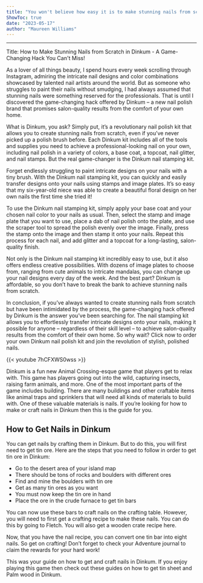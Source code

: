 ```yaml
---
title: "You won't believe how easy it is to make stunning nails from scratch in Dinkum - click now to learn the game-changing hack!"
ShowToc: true 
date: "2023-05-17"
author: "Maureen Williams"
---
```

*****
Title: How to Make Stunning Nails from Scratch in Dinkum - A Game-Changing Hack You Can't Miss!

As a lover of all things beauty, I spend hours every week scrolling through Instagram, admiring the intricate nail designs and color combinations showcased by talented nail artists around the world. But as someone who struggles to paint their nails without smudging, I had always assumed that stunning nails were something reserved for the professionals. That is until I discovered the game-changing hack offered by Dinkum – a new nail polish brand that promises salon-quality results from the comfort of your own home.

What is Dinkum, you ask? Simply put, it’s a revolutionary nail polish kit that allows you to create stunning nails from scratch, even if you’ve never picked up a polish brush before. Each Dinkum kit includes all of the tools and supplies you need to achieve a professional-looking nail on your own, including nail polish in a variety of colors, a base coat, a topcoat, nail glitter, and nail stamps. But the real game-changer is the Dinkum nail stamping kit.

Forget endlessly struggling to paint intricate designs on your nails with a tiny brush. With the Dinkum nail stamping kit, you can quickly and easily transfer designs onto your nails using stamps and image plates. It’s so easy that my six-year-old niece was able to create a beautiful floral design on her own nails the first time she tried it!

To use the Dinkum nail stamping kit, simply apply your base coat and your chosen nail color to your nails as usual. Then, select the stamp and image plate that you want to use, place a dab of nail polish onto the plate, and use the scraper tool to spread the polish evenly over the image. Finally, press the stamp onto the image and then stamp it onto your nails. Repeat this process for each nail, and add glitter and a topcoat for a long-lasting, salon-quality finish.

Not only is the Dinkum nail stamping kit incredibly easy to use, but it also offers endless creative possibilities. With dozens of image plates to choose from, ranging from cute animals to intricate mandalas, you can change up your nail designs every day of the week. And the best part? Dinkum is affordable, so you don’t have to break the bank to achieve stunning nails from scratch.

In conclusion, if you’ve always wanted to create stunning nails from scratch but have been intimidated by the process, the game-changing hack offered by Dinkum is the answer you’ve been searching for. The nail stamping kit allows you to effortlessly transfer intricate designs onto your nails, making it possible for anyone – regardless of their skill level – to achieve salon-quality results from the comfort of their own home. So why wait? Click now to order your own Dinkum nail polish kit and join the revolution of stylish, polished nails.

{{< youtube 7hCFXWS0wss >}} 



Dinkum is a fun new Animal Crossing-esque game that players get to relax with. This game has players going out into the wild, capturing insects, raising farm animals, and more. One of the most important parts of the game includes building. There are many buildings and other craftable items like animal traps and sprinklers that will need all kinds of materials to build with. One of these valuable materials is nails. If you’re looking for how to make or craft nails in Dinkum then this is the guide for you.
 
## How to Get Nails in Dinkum
 

 
You can get nails by crafting them in Dinkum. But to do this, you will first need to get tin ore. Here are the steps that you need to follow in order to get tin ore in Dinkum:
 
- Go to the desert area of your island map
 - There should be tons of rocks and boulders with different ores
 - Find and mine the boulders with tin ore
 - Get as many tin ores as you want
 - You must now keep the tin ore in hand
 - Place the ore in the crude furnace to get tin bars

 
You can now use these bars to craft nails on the crafting table. However, you will need to first get a crafting recipe to make these nails. You can do this by going to Fletch. You will also get a wooden crate recipe here.
 
Now, that you have the nail recipe, you can convert one tin bar into eight nails. So get on crafting! Don’t forget to check your Adventure journal to claim the rewards for your hard work!
 
This was your guide on how to get and craft nails in Dinkum. If you enjoy playing this game then check out these guides on how to get tin sheet and Palm wood in Dinkum.




